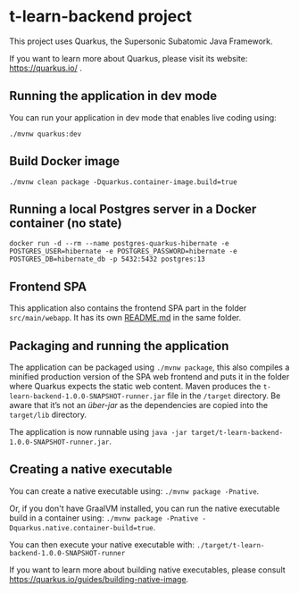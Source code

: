# t-learn-backend project

This project uses Quarkus, the Supersonic Subatomic Java Framework.

If you want to learn more about Quarkus, please visit its website: https://quarkus.io/ .

## Running the application in dev mode

You can run your application in dev mode that enables live coding using:
```
./mvnw quarkus:dev
```

## Build Docker image
```
./mvnw clean package -Dquarkus.container-image.build=true
```

## Running a local Postgres server in a Docker container (no state)

```
docker run -d --rm --name postgres-quarkus-hibernate -e POSTGRES_USER=hibernate -e POSTGRES_PASSWORD=hibernate -e POSTGRES_DB=hibernate_db -p 5432:5432 postgres:13
```

## Frontend SPA

This application also contains the frontend SPA part in the folder `src/main/webapp`.
It has its own [README.md](src/main/webapp/README.md) in the same folder.

## Packaging and running the application

The application can be packaged using `./mvnw package`, this also compiles a minified production version
of the SPA web frontend and puts it in the folder where Quarkus expects the static web content.
Maven produces the `t-learn-backend-1.0.0-SNAPSHOT-runner.jar` file in the `/target` directory.
Be aware that it’s not an _über-jar_ as the dependencies are copied into the `target/lib` directory.

The application is now runnable using `java -jar target/t-learn-backend-1.0.0-SNAPSHOT-runner.jar`.

## Creating a native executable

You can create a native executable using: `./mvnw package -Pnative`.

Or, if you don't have GraalVM installed, you can run the native executable build in a container using: `./mvnw package -Pnative -Dquarkus.native.container-build=true`.

You can then execute your native executable with: `./target/t-learn-backend-1.0.0-SNAPSHOT-runner`

If you want to learn more about building native executables, please consult https://quarkus.io/guides/building-native-image.
